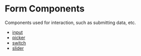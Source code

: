 <!-- 源地址: https://iot.mi.com/vela/quickapp/en/components/form/ -->

# Form Components

Components used for interaction, such as submitting data, etc.

  * [input](</vela/quickapp/en/components/form/input.html>)
  * [picker](</vela/quickapp/en/components/form/picker.html>)
  * [switch](</vela/quickapp/en/components/form/switch.html>)
  * [slider](</vela/quickapp/en/components/form/slider.html>)

